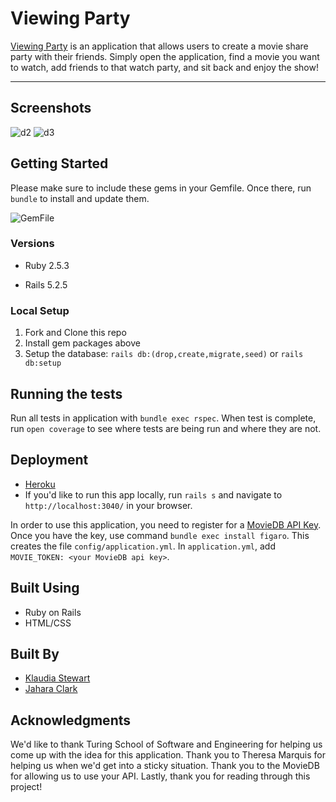 # Viewing Party

[Viewing Party](https://viewing-party-0519.herokuapp.com/) is an application that allows users to create a movie share party with their friends. Simply open the application, find a movie you want to watch, add friends to that watch party, and sit back and enjoy the show!

---
## Screenshots

![d2](https://i.ibb.co/Tgz82qz/Screen-Shot-2021-05-27-at-9-47-24-PM.png)
![d3](https://i.ibb.co/7jfc6dn/Screen-Shot-2021-05-27-at-9-47-45-PM.png)

## Getting Started
Please make sure to include these gems in your Gemfile. Once there, run `bundle` to install and update them.

![GemFile](https://i.ibb.co/4YxRcJB/Screen-Shot-2021-05-19-at-10-05-12-PM.png)


### Versions

- Ruby 2.5.3

- Rails 5.2.5

### Local Setup

1. Fork and Clone this repo
2. Install gem packages above
3. Setup the database: `rails db:(drop,create,migrate,seed)` or `rails db:setup`

## Running the tests

Run all tests in application with `bundle exec rspec`. When test is complete, run `open coverage` to see where tests are being run and where they are not.

## Deployment

- [Heroku](https://viewing-party-0519.herokuapp.com/)
- If you'd like to run this app locally, run `rails s` and navigate to `http://localhost:3040/` in your browser.

In order to use this application, you need to register for a [MovieDB API Key](https://www.themoviedb.org/settings/api). Once you have the key, use command `bundle exec install figaro`. This creates the file `config/application.yml`. In `application.yml`, add `MOVIE_TOKEN: <your MovieDB api key>`.

## Built Using

  - Ruby on Rails
  - HTML/CSS

## Built By

- [Klaudia Stewart](https://github.com/klaudiastewart)
- [Jahara Clark](https://github.com/jaharaclark)


## Acknowledgments

We'd like to thank Turing School of Software and Engineering for helping us come up with the idea for this application. Thank you to Theresa Marquis for helping us when we'd get into a sticky situation. Thank you to the MovieDB for allowing us to use your API. Lastly, thank you for reading through this project!

